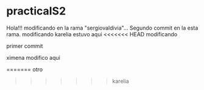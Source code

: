 # practicaIS2
Hola!!! modificando en la rama "sergiovaldivia"...
Segundo commit en la esta rama.
modificando
karelia estuvo aqui 
<<<<<<< HEAD
modificando

primer commit 

ximena modifico aqui

=======
otro
>>>>>>> karelia
